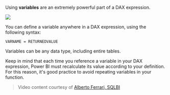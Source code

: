 Using **variables** are an extremely powerful part of a DAX expression.

![](media/7-4-dax-expressions/dax-variables_1.png)

You can define a variable anywhere in a DAX expression, using the following syntax:

    VARNAME = RETURNEDVALUE

Variables can be any data type, including entire tables.

Keep in mind that each time you reference a variable in your DAX expression, Power BI must recalculate its value according to your definition. For this reason, it's good practice to avoid repeating variables in your function.

> Video content courtesy of [Alberto Ferrari, SQLBI](https://www.sqlbi.com/learning-dax)
> 
> 

